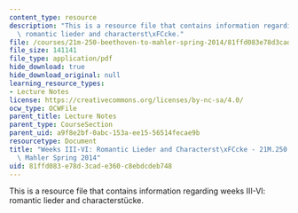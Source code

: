 ```yaml
---
content_type: resource
description: "This is a resource file that contains information regarding weeks III-VI:\
  \ romantic lieder and characterst\xFCcke."
file: /courses/21m-250-beethoven-to-mahler-spring-2014/81ffd083e78d3cade360c8ebdcdeb748_MIT21M_250S14_Week_III-VI.pdf
file_size: 141141
file_type: application/pdf
hide_download: true
hide_download_original: null
learning_resource_types:
- Lecture Notes
license: https://creativecommons.org/licenses/by-nc-sa/4.0/
ocw_type: OCWFile
parent_title: Lecture Notes
parent_type: CourseSection
parent_uid: a9f8e2bf-0abc-153a-ee15-56514fecae9b
resourcetype: Document
title: "Weeks III-VI: Romantic Lieder and Characterst\xFCcke - 21M.250 Beethoven to\
  \ Mahler Spring 2014"
uid: 81ffd083-e78d-3cad-e360-c8ebdcdeb748
---
```

This is a resource file that contains information regarding weeks III-VI: romantic lieder and characterstücke.